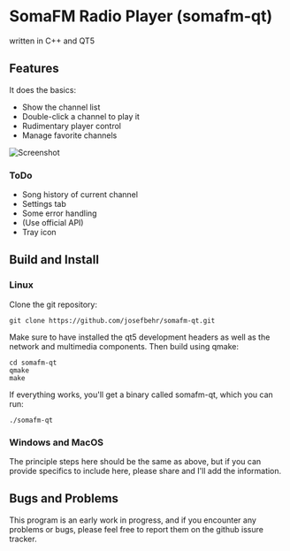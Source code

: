 SomaFM Radio Player (somafm-qt)
===============================
written in C++ and QT5

Features
--------
It does the basics:
* Show the channel list
* Double-click a channel to play it
* Rudimentary player control
* Manage favorite channels

![Screenshot](https://raw.githubusercontent.com/josefbehr/somafm-qt/master/screenshot.png "Screenshot")

### ToDo
* Song history of current channel
* Settings tab
* Some error handling
* (Use official API)
* Tray icon

Build and Install
-----------------
### Linux
Clone the git repository:

    git clone https://github.com/josefbehr/somafm-qt.git

Make sure to have installed the qt5 development headers as well as the
network and multimedia components. Then build using qmake:

    cd somafm-qt
    qmake
    make

If everything works, you'll get a binary called somafm-qt, which you can run:

    ./somafm-qt

### Windows and MacOS
The principle steps here should be the same as above, but if you can provide
specifics to include here, please share and I'll add the information.

Bugs and Problems
-----------------
This program is an early work in progress, and if you encounter any
problems or bugs, please feel free to report them on the github issure
tracker.
